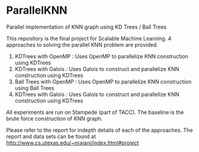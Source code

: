 ParallelKNN
===========

Parallel implementation of KNN graph using KD Trees / Ball Trees

This repository is the final project for Scalable Machine Learning. 4 approaches to solving the parallel KNN problem are provided.

1. KDTrees with OpenMP : Uses OpenMP to parallelize KNN construction using KDTrees
2. KDTrees with Galois : Uses Galois to construct and parallelize KNN construction using KDTrees
3. Ball Trees with OpenMP : Uses OpenMP to parallelize KNN construction using Ball Trees
4. KDTrees with Galois : Uses Galois to construct and parallelize KNN construction using KDTrees

All experiments are run on Stampede (part of TACC). The baseline is the brute force construction of KNN graph.

Please refer to  the report for indepth details of each of the approaches. The report and data sets can be found at http://www.cs.utexas.edu/~nrajani/index.html#project
